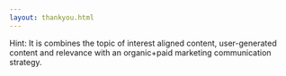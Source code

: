 ```yaml
---
layout: thankyou.html
---
```


<!-- Consultation Request Form -->

 <div class="ui vertical stripe segment vertical-segment-grey-color">
  <div class="ui center aligned text container">
  <div class="ui center aligned header">
  Hint: It is combines the topic of interest aligned content, user-generated content and relevance with an organic+paid marketing communication strategy.</div>
</div>
</div>
